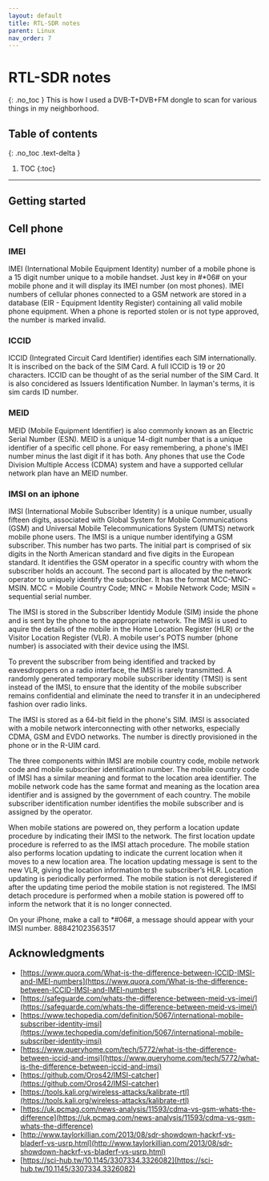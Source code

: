 ```yaml
---
layout: default
title: RTL-SDR notes
parent: Linux
nav_order: 7
---
```

# RTL-SDR notes
{: .no_toc }
This is how I used a DVB-T+DVB+FM dongle to scan for various things in my neighborhood.

## Table of contents
{: .no_toc .text-delta }

1. TOC
{:toc}
---
## Getting started



## Cell phone


### IMEI
IMEI (International Mobile Equipment Identity) number of a mobile phone is a 15 digit number unique to a mobile handset. Just key in #*06# on your mobile phone and it will display its IMEI number (on most phones). IMEI numbers of cellular phones connected to a GSM network are stored in a database (EIR - Equipment Identity Register) containing all valid mobile phone equipment.
When a phone is reported stolen or is not type approved, the number is marked invalid.

### ICCID
ICCID (Integrated Circuit Card Identifier) identifies each SIM internationally. It is inscribed on the back of the SIM Card. A full ICCID is 19 or 20 characters. ICCID can be thought of as the serial number of the SIM Card. It is also concidered as Issuers Identification Number. In layman's terms, it is sim cards ID number.

### MEID
MEID (Mobile Equipment Identifier) is also commonly known as an Electric Serial Number (ESN). MEID is a unique 14-digit number that is a unique identifier of a specific cell phone. For easy remembering, a phone's IMEI number minus the last digit if it has both. Any phones that use the Code Division Multiple Access (CDMA) system and have a supported cellular network plan have an MEID number. 

### IMSI on an iphone
IMSI (International Mobile Subscriber Identity) is a unique number, usually fifteen digits, associated with Global System for Mobile Communications (GSM) and Universal Mobile Telecommunications System (UMTS) network mobile phone users. The IMSI is a unique number identifying a GSM subscriber. This number has two parts. The initial part is comprised of six digits in the North American standard and five digits in the European standard. It identifies the GSM operator in a specific country with whom the subscriber holds an account. The second part is allocated by the network operator to uniquely identify the subscriber. It has the format MCC-MNC-MSIN. MCC = Mobile Country Code; MNC = Mobile Network Code; MSIN = sequential serial number.

The IMSI is stored in the Subscriber Identidy Module (SIM) inside the phone and is sent by the phone to the appropriate network. The IMSI is used to aquire the details of the mobile in the Home Location Register (HLR) or the Visitor Location Register (VLR). A mobile user's POTS number (phone number) is associated with their device using the IMSI.


To prevent the subscriber from being identified and tracked by eavesdroppers on a radio interface, the IMSI is rarely transmitted. A randomly generated temporary mobile subscriber identity (TMSI) is sent instead of the IMSI, to ensure that the identity of the mobile subscriber remains confidential and eliminate the need to transfer it in an undeciphered fashion over radio links.

The IMSI is stored as a 64-bit field in the phone's SIM. IMSI is associated with a mobile network interconnecting with other networks, especially CDMA, GSM and EVDO networks. The number is directly provisioned in the phone or in the R-UIM card. 

The three components within IMSI are mobile country code, mobile network code and mobile subscriber identification number. The mobile country code of IMSI has a similar meaning and format to the location area identifier. The mobile network code has the same format and meaning as the location area identifier and is assigned by the government of each country. The mobile subscriber identification number identifies the mobile subscriber and is assigned by the operator.

When mobile stations are powered on, they perform a location update procedure by indicating their IMSI to the network. The first location update procedure is referred to as the IMSI attach procedure. The mobile station also performs location updating to indicate the current location when it moves to a new location area. The location updating message is sent to the new VLR, giving the location information to the subscriber’s HLR. Location updating is periodically performed. The mobile station is not deregistered if after the updating time period the mobile station is not registered. The IMSI detach procedure is performed when a mobile station is powered off to inform the network that it is no longer connected.


On your iPhone, make a call to *#06#, a message should appear with your IMSI number.
888421023563517

## Acknowledgments
* [https://www.quora.com/What-is-the-difference-between-ICCID-IMSI-and-IMEI-numbers](https://www.quora.com/What-is-the-difference-between-ICCID-IMSI-and-IMEI-numbers)
* [https://safeguarde.com/whats-the-difference-between-meid-vs-imei/](https://safeguarde.com/whats-the-difference-between-meid-vs-imei/)
* [https://www.techopedia.com/definition/5067/international-mobile-subscriber-identity-imsi](https://www.techopedia.com/definition/5067/international-mobile-subscriber-identity-imsi)
* [https://www.queryhome.com/tech/5772/what-is-the-difference-between-iccid-and-imsi](https://www.queryhome.com/tech/5772/what-is-the-difference-between-iccid-and-imsi)
* [https://github.com/Oros42/IMSI-catcher](https://github.com/Oros42/IMSI-catcher)
* [https://tools.kali.org/wireless-attacks/kalibrate-rtl](https://tools.kali.org/wireless-attacks/kalibrate-rtl)
* [https://uk.pcmag.com/news-analysis/11593/cdma-vs-gsm-whats-the-difference](https://uk.pcmag.com/news-analysis/11593/cdma-vs-gsm-whats-the-difference)
* [http://www.taylorkillian.com/2013/08/sdr-showdown-hackrf-vs-bladerf-vs-usrp.html](http://www.taylorkillian.com/2013/08/sdr-showdown-hackrf-vs-bladerf-vs-usrp.html)
* [https://sci-hub.tw/10.1145/3307334.3326082](https://sci-hub.tw/10.1145/3307334.3326082)